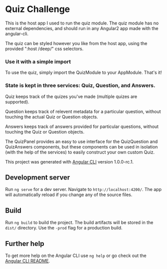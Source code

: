 # Quiz Challenge
This is the host app I used to run the quiz module.  The quiz module has no external dependencies, and should run in any Angular2 app made with the angular-cli.

The quiz can be styled however you like from the host app, using the provided ":host /deep/" css selectors.

### Use it with a simple import
To use the quiz, simply import the QuizModule to your AppModule.  That's it!

### State is kept in three services: Quiz, Question, and Answers.  

Quiz keeps track of the quizes you've made (multiple quizes are supported).

Question keeps track of relevent metadata for a particular question, without touching the actual Quiz or Question objects.

Answers keeps track of answers provided for particular questions, without touching the Quiz or Question objects.

The QuizPanel provides an easy to use interface for the QuizQuestion and QuizAnswers components, but these components can be used in isolation (with the help of the services) to easily construct your own custom Quiz.



This project was generated with [Angular CLI](https://github.com/angular/angular-cli) version 1.0.0-rc.1.

## Development server
Run `ng serve` for a dev server. Navigate to `http://localhost:4200/`. The app will automatically reload if you change any of the source files.

## Build

Run `ng build` to build the project. The build artifacts will be stored in the `dist/` directory. Use the `-prod` flag for a production build.

## Further help

To get more help on the Angular CLI use `ng help` or go check out the [Angular CLI README](https://github.com/angular/angular-cli/blob/master/README.md).

